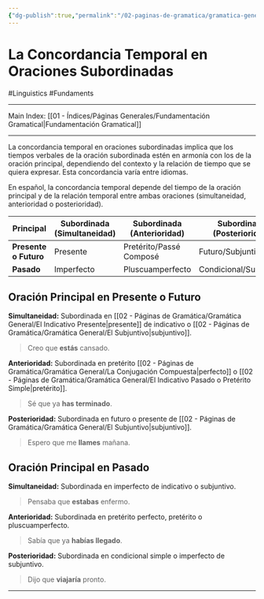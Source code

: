 ```yaml
---
{"dg-publish":true,"permalink":"/02-paginas-de-gramatica/gramatica-general/la-concordancia-temporal-en-oraciones-subordinadas/"}
---
```


# La Concordancia Temporal en Oraciones Subordinadas
#Linguistics  #Fundaments 
___
Main Index: [[01 - Índices/Páginas Generales/Fundamentación Gramatical\|Fundamentación Gramatical]]
___
La concordancia temporal en oraciones subordinadas implica que los tiempos verbales de la oración subordinada estén en armonía con los de la oración principal, dependiendo del contexto y la relación de tiempo que se quiera expresar. Esta concordancia varía entre idiomas.

En español, la concordancia temporal depende del tiempo de la oración principal y de la relación temporal entre ambas oraciones (simultaneidad, anterioridad o posterioridad).

| Principal             | Subordinada (Simultaneidad) | Subordinada (Anterioridad) | Subordinada (Posterioridad) |
| --------------------- | --------------------------- | -------------------------- | --------------------------- |
| **Presente o Futuro** | Presente                    | Pretérito/Passé Composé    | Futuro/Subjuntivo           |
| **Pasado**            | Imperfecto                  | Pluscuamperfecto           | Condicional/Subjuntivo      |

## Oración Principal en Presente o Futuro
**Simultaneidad:** Subordinada en [[02 - Páginas de Gramática/Gramática General/El Indicativo Presente\|presente]] de indicativo o [[02 - Páginas de Gramática/Gramática General/El Subjuntivo\|subjuntivo]].
>Creo que **estás** cansado.

**Anterioridad:** Subordinada en pretérito [[02 - Páginas de Gramática/Gramática General/La Conjugación Compuesta\|perfecto]] o [[02 - Páginas de Gramática/Gramática General/El Indicativo Pasado o Pretérito Simple\|pretérito]].
> Sé que ya **has terminado**.

**Posterioridad:** Subordinada en futuro o presente de [[02 - Páginas de Gramática/Gramática General/El Subjuntivo\|subjuntivo]].
> Espero que me **llames** mañana.
## Oración Principal en Pasado
**Simultaneidad:** Subordinada en imperfecto de indicativo o subjuntivo.
>Pensaba que **estabas** enfermo.

**Anterioridad:** Subordinada en pretérito perfecto, pretérito o pluscuamperfecto.
>Sabía que ya **habías llegado**.

**Posterioridad:** Subordinada en condicional simple o imperfecto de subjuntivo.
>Dijo que **viajaría** pronto.





___